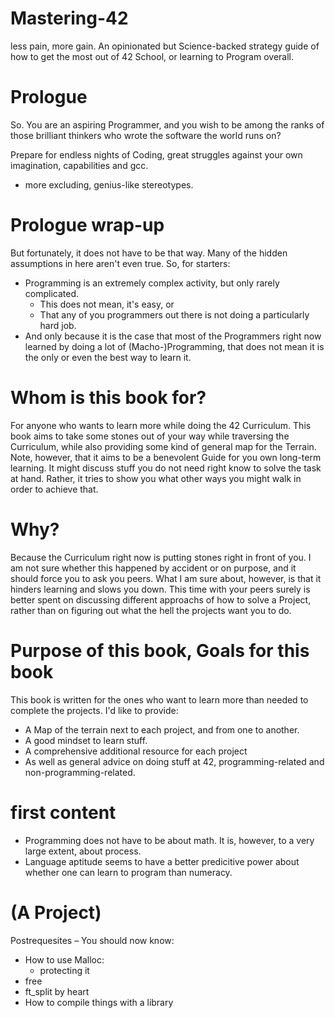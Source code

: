 # Mastering-42
less pain, more gain. An opinionated but Science-backed strategy guide of how to get the most out of 42 School, or learning to Program overall.

# Prologue
So. You are an aspiring Programmer, and you wish to be among the ranks of those brilliant thinkers who wrote the software the world runs on?

Prepare for endless nights of Coding, great struggles against your own imagination, capabilities and gcc.
* more excluding, genius-like stereotypes.

# Prologue wrap-up
But fortunately, it does not have to be that way. Many of the hidden assumptions in here aren't even true.
So, for starters:
* Programming is an extremely complex activity, but only rarely complicated.
  * This does not mean, it's easy, or
  * That any of you programmers out there is not doing a particularly hard job.
* And only because it is the case that most of the Programmers right now learned by doing a lot of (Macho-)Programming, that does not mean it is the only or even the best way to learn it.

# Whom is this book for?
For anyone who wants to learn more while doing the 42 Curriculum. This book aims to take some stones out of your way while traversing the Curriculum, while also providing some kind of general map for the Terrain. Note, however, that it aims to be a benevolent Guide for you own long-term learning. It might discuss stuff you do not need right know to solve the task at hand. Rather, it tries to show you what other ways you might walk in order to achieve that. 

# Why?
Because the Curriculum right now is putting stones right in front of you. I am not sure whether this happened by accident or on purpose, and it should force you to ask you peers. What I am sure about, however, is that it hinders learning and slows you down. This time with your peers surely is better spent on discussing different approachs of how to solve a Project, rather than on figuring out what the hell the projects want you to do. 

# Purpose of this book, Goals for this book
This book is written for the ones who want to learn more than needed to complete the projects.
I'd like to provide: 
* A Map of the terrain next to each project, and from one to another.
* A good mindset to learn stuff.
* A comprehensive additional resource for each project
* As well as general advice on doing stuff at 42, programming-related and non-programming-related.

# first content
* Programming does not have to be about math. It is, however, to a very large extent, about process.
* Language aptitude seems to have a better predicitive power about whether one can learn to program than numeracy.



# (A Project)


Postrequesites – You should now know:
* How to use Malloc:
  * protecting it
* free
* ft_split by heart
* How to compile things with a library
